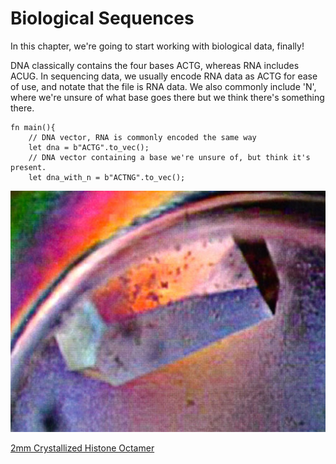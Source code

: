 # Biological Sequences

In this chapter, we're going to start working with biological data, finally!

DNA classically contains the four bases ACTG, whereas RNA includes ACUG. In sequencing data, we usually encode RNA data as ACTG for ease of use, and notate that the file is RNA data. We also commonly include 'N', where we're unsure of what base goes there but we think there's something there. 

```
fn main(){
    // DNA vector, RNA is commonly encoded the same way
    let dna = b"ACTG".to_vec();
    // DNA vector containing a base we're unsure of, but think it's present.
    let dna_with_n = b"ACTNG".to_vec();
```

![2mm Crystallized Histone Octamer](../img/histone_octamer_crystal.jpg)

[2mm Crystallized Histone Octamer](https://archive.org/details/MSFC-9807365)

